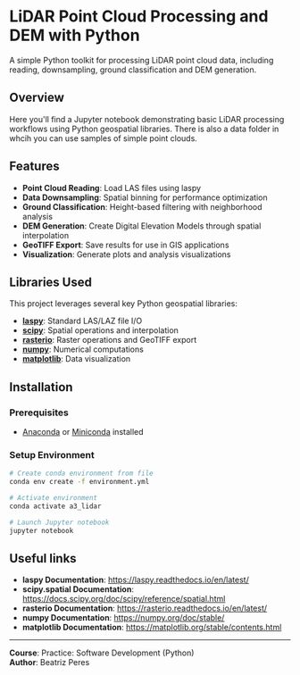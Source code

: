 # LiDAR Point Cloud Processing and DEM with Python

A simple Python toolkit for processing LiDAR point cloud data, including reading, downsampling, ground classification and DEM generation.

## Overview

Here you'll find a Jupyter notebook demonstrating basic LiDAR processing workflows using Python geospatial libraries. There is also a data folder in whcih you can use samples of simple point clouds.

## Features

- **Point Cloud Reading**: Load LAS files using laspy
- **Data Downsampling**: Spatial binning for performance optimization
- **Ground Classification**: Height-based filtering with neighborhood analysis
- **DEM Generation**: Create Digital Elevation Models through spatial interpolation
- **GeoTIFF Export**: Save results for use in GIS applications
- **Visualization**: Generate plots and analysis visualizations

## Libraries Used

This project leverages several key Python geospatial libraries:

- **[laspy](https://laspy.readthedocs.io/en/latest/)**: Standard LAS/LAZ file I/O
- **[scipy](https://docs.scipy.org/doc/scipy/reference/spatial.html)**: Spatial operations and interpolation
- **[rasterio](https://rasterio.readthedocs.io/en/latest/)**: Raster operations and GeoTIFF export
- **[numpy](https://numpy.org/doc/stable/)**: Numerical computations
- **[matplotlib](https://matplotlib.org/stable/contents.html)**: Data visualization

## Installation

### Prerequisites
- [Anaconda](https://www.anaconda.com/products/distribution) or [Miniconda](https://docs.conda.io/en/latest/miniconda.html) installed

### Setup Environment

```bash
# Create conda environment from file
conda env create -f environment.yml

# Activate environment
conda activate a3_lidar

# Launch Jupyter notebook
jupyter notebook
```

## Useful links

- **laspy Documentation**: https://laspy.readthedocs.io/en/latest/
- **scipy.spatial Documentation**: https://docs.scipy.org/doc/scipy/reference/spatial.html
- **rasterio Documentation**: https://rasterio.readthedocs.io/en/latest/
- **numpy Documentation**: https://numpy.org/doc/stable/
- **matplotlib Documentation**: https://matplotlib.org/stable/contents.html

---

**Course**: Practice: Software Development (Python)   
**Author**: Beatriz Peres  